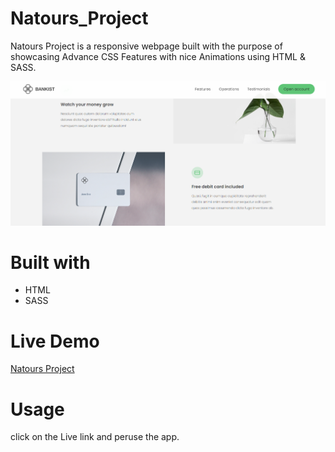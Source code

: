 # Natours_Project
Natours Project is a responsive webpage built with the purpose of showcasing Advance CSS Features with nice Animations using HTML &amp; SASS.


![alt text](https://github.com/Temitayo40/Bankist-App/blob/master/img/snap-shot2.png)

# Built with

<ul>
<li>HTML</li>
<li>SASS</li>
</ul>

# Live Demo
 <a href="https://natours-project-free-realm.netlify.app/" target="_blank">Natours Project</a>
 
# Usage

click on the Live link and peruse the app.
